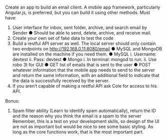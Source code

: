 Create an app to build an email client. A mobile app framework, particularly Angular.js, is
preferred, but you can build it using other methods.
Must have:


1. User interface for inbox, sent folder, archive, and search email by Sender
● Should be able to send, delete, archive, and receive mail.
2. Create your own set of fake data to test the code
3. Build a restful API server as well. The local server should only contain two endpoints on
http://192.168.0.11:8080/email
● MySQL and MongoDB are installed on the machine if you need them.
● MySQL
i. Username: devtest
ii. Pass: devtest
● Mongo
i. In terminal: mongod to run.
ii. Use robo 3t for GUI
● GET list of emails that is sent to the user
● POST whatever information that the mobile app needs to send to the server and
return the same information, with an additional field to indicate that the data is
successfully received by the server.
4. If you aren’t capable of making a restful API ask Cole for access to his API.


Bonus:
1. Spam filter ability (Learn to identify spam automatically), return the ID and the reason why
you think the email is a spam to the server
Remember, this is a test on your development skills, so design of the UI are not as important
but would be nice to see some basic styling. As long as the core functions work, that is the most
important part.
